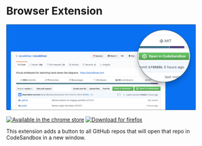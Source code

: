# Browser Extension

![Image](https://github.com/nxpkg/codesandbox-client/blob/master/packages/chrome-extension/assets/still2.png)

[![Available in the chrome store](https://developer.chrome.com/webstore/images/ChromeWebStore_Badge_v2_206x58.png)](https://chrome.google.com/webstore/detail/open-in-codesandbox/hdidglkcgdolpoijdckmafdnddjoglia)
[![Download for firefox](https://discourse-prod-uploads-81679984178418.s3.dualstack.us-west-2.amazonaws.com/original/3X/c/0/c03e12b8fae82e431eabaf0f6e250bfc78504182.png)](https://addons.mozilla.org/en-GB/firefox/addon/codesandbox/)

This extension adds a button to all GitHub repos that will open that repo in
CodeSandbox in a new window.
